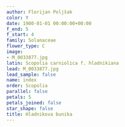 ```yaml
---
author: Florijan Poljšak
color: Y
date: 1900-01-01 00:00:00+00:00
f_end: 5
f_start: 4
family: Solanaceae
flower_type: C
image:
- M_0033877.jpg
latin: Scopolia carniolica f. hladnikiana
lead: M_0033877.jpg
lead_sample: false
name: index
order: Scopolia
parallel: false
petals: 5
petals_joined: false
star_shape: false
title: Hladnikova bunika
---
```


